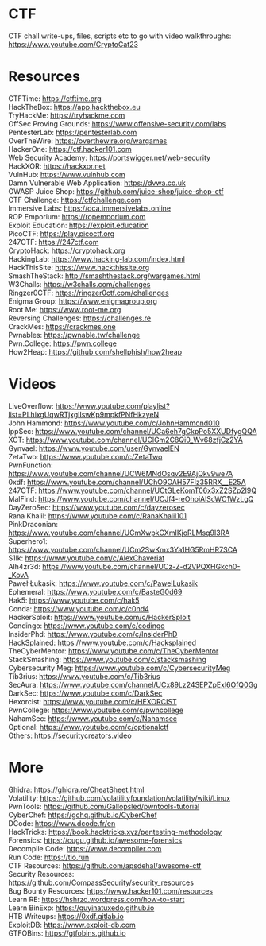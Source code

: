 # CTF
CTF chall write-ups, files, scripts etc to go with video walkthroughs: https://www.youtube.com/CryptoCat23

# Resources
CTFTime: https://ctftime.org \
HackTheBox: https://app.hackthebox.eu \
TryHackMe: https://tryhackme.com \
OffSec Proving Grounds: https://www.offensive-security.com/labs \
PentesterLab: https://pentesterlab.com \
OverTheWire: https://overthewire.org/wargames \
HackerOne: https://ctf.hacker101.com \
Web Security Academy: https://portswigger.net/web-security \
HackXOR: https://hackxor.net \
VulnHub: https://www.vulnhub.com \
Damn Vulnerable Web Application: https://dvwa.co.uk \
OWASP Juice Shop: https://github.com/juice-shop/juice-shop-ctf \
CTF Challenge: https://ctfchallenge.com \
Immersive Labs: https://dca.immersivelabs.online \
ROP Emporium: https://ropemporium.com \
Exploit Education: https://exploit.education \
PicoCTF: https://play.picoctf.org \
247CTF: https://247ctf.com \
CryptoHack: https://cryptohack.org \
HackingLab: https://www.hacking-lab.com/index.html \
HackThisSite: https://www.hackthissite.org \
SmashTheStack: http://smashthestack.org/wargames.html \
W3Challs: https://w3challs.com/challenges \
Ringzer0CTF: https://ringzer0ctf.com/challenges \
Enigma Group: https://www.enigmagroup.org \
Root Me: https://www.root-me.org \
Reversing Challenges: https://challenges.re \
CrackMes: https://crackmes.one \
Pwnables: https://pwnable.tw/challenge \
Pwn.College: https://pwn.college \
How2Heap: https://github.com/shellphish/how2heap

# Videos
LiveOverflow: https://www.youtube.com/playlist?list=PLhixgUqwRTjxglIswKp9mpkfPNfHkzyeN \
John Hammond: https://www.youtube.com/c/JohnHammond010 \
IppSec: https://www.youtube.com/channel/UCa6eh7gCkpPo5XXUDfygQQA \
XCT: https://www.youtube.com/channel/UClGm2C8Qi0_Wv68zfjCz2YA \
Gynvael: https://www.youtube.com/user/GynvaelEN \
ZetaTwo: https://www.youtube.com/c/ZetaTwo \
PwnFunction: https://www.youtube.com/channel/UCW6MNdOsqv2E9AjQkv9we7A \
0xdf: https://www.youtube.com/channel/UChO9OAH57Flz35RRX__E25A \
247CTF: https://www.youtube.com/channel/UCtGLeKomT06x3xZ2SZp2l9Q \
MalFind: https://www.youtube.com/channel/UCJf4-reOhoiAlScWC1WzLgQ \
DayZeroSec: https://www.youtube.com/c/dayzerosec \
Rana Khalil: https://www.youtube.com/c/RanaKhalil101 \
PinkDraconian: https://www.youtube.com/channel/UCmXwpkCXmIKjoRLMsq9I3RA \
Superhero1: https://www.youtube.com/channel/UCm2SwKmx3Ya1HG5RmHR7SCA \
S1lk: https://www.youtube.com/c/AlexChaveriat \
Alh4zr3d: https://www.youtube.com/channel/UCz-Z-d2VPQXHGkch0-_KovA \
Paweł Łukasik: https://www.youtube.com/c/PawelLukasik \
Ephemeral: https://www.youtube.com/c/BasteG0d69 \
Hak5: https://www.youtube.com/c/hak5 \
Conda: https://www.youtube.com/c/c0nd4 \
HackerSploit: https://www.youtube.com/c/HackerSploit \
Condingo: https://www.youtube.com/c/codingo \
InsiderPhd: https://www.youtube.com/c/InsiderPhD \
HackSplained: https://www.youtube.com/c/Hacksplained \
TheCyberMentor: https://www.youtube.com/c/TheCyberMentor \
StackSmashing: https://www.youtube.com/c/stacksmashing \
Cybersecurity Meg: https://www.youtube.com/c/CybersecurityMeg \
Tib3rius: https://www.youtube.com/c/Tib3rius \
SecAura: https://www.youtube.com/channel/UCx89Lz24SEPZpExl6OfQ0Gg \
DarkSec: https://www.youtube.com/c/DarkSec \
Hexorcist: https://www.youtube.com/c/HEXORCIST \
PwnCollege: https://www.youtube.com/c/pwncollege \
NahamSec: https://www.youtube.com/c/Nahamsec \
Optional: https://www.youtube.com/c/optionalctf \
Others: https://securitycreators.video

# More
Ghidra: https://ghidra.re/CheatSheet.html \
Volatility: https://github.com/volatilityfoundation/volatility/wiki/Linux \
PwnTools: https://github.com/Gallopsled/pwntools-tutorial \
CyberChef: https://gchq.github.io/CyberChef \
DCode: https://www.dcode.fr/en \
HackTricks: https://book.hacktricks.xyz/pentesting-methodology \
Forensics: https://cugu.github.io/awesome-forensics \
Decompile Code: https://www.decompiler.com \
Run Code: https://tio.run \
CTF Resources: https://github.com/apsdehal/awesome-ctf \
Security Resources: https://github.com/CompassSecurity/security_resources \
Bug Bounty Resources: https://www.hacker101.com/resources \
Learn RE: https://hshrzd.wordpress.com/how-to-start \
Learn BinExp: https://guyinatuxedo.github.io \
HTB Writeups: https://0xdf.gitlab.io \
ExploitDB: https://www.exploit-db.com \
GTFOBins: https://gtfobins.github.io
